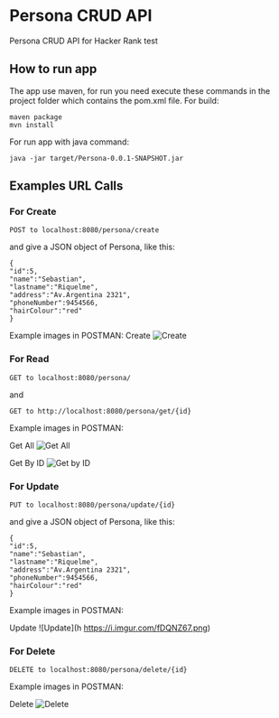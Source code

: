 # Persona CRUD API
 Persona CRUD API for Hacker Rank test
 
 ## How to run app
 
 The app use maven, for run you need execute these commands in the project folder which contains the pom.xml file. 
 For build:
 ```
 maven package
 mvn install
 ```
 For run app with java command:
```
java -jar target/Persona-0.0.1-SNAPSHOT.jar
```

## Examples URL Calls
### For Create

```
POST to localhost:8080/persona/create
```

and give a JSON object of Persona, like this:

```
{
"id":5,
"name":"Sebastian",
"lastname":"Riquelme",
"address":"Av.Argentina 2321",
"phoneNumber":9454566,
"hairColour":"red"
}
```

Example images in POSTMAN:
Create
![Create](https://i.imgur.com/sSWIjBf.png)

 
### For Read

```
GET to localhost:8080/persona/
```
and
```
GET to http://localhost:8080/persona/get/{id}
```

Example images in POSTMAN:

Get All
![Get All](https://i.imgur.com/RaxivQV.png)

Get By ID
![Get by ID](https://i.imgur.com/T5I9G1w.png)

 ### For Update

```
PUT to localhost:8080/persona/update/{id}
```

and give a JSON object of Persona, like this:

```
{
"id":5,
"name":"Sebastian",
"lastname":"Riquelme",
"address":"Av.Argentina 2321",
"phoneNumber":9454566,
"hairColour":"red"
}
```
Example images in POSTMAN:

Update
![Update](h https://i.imgur.com/fDQNZ67.png)

 
 ### For Delete
 
```
DELETE to localhost:8080/persona/delete/{id}
```

Example images in POSTMAN:

Delete
![Delete](https://i.imgur.com/iXCGEXM.png)

